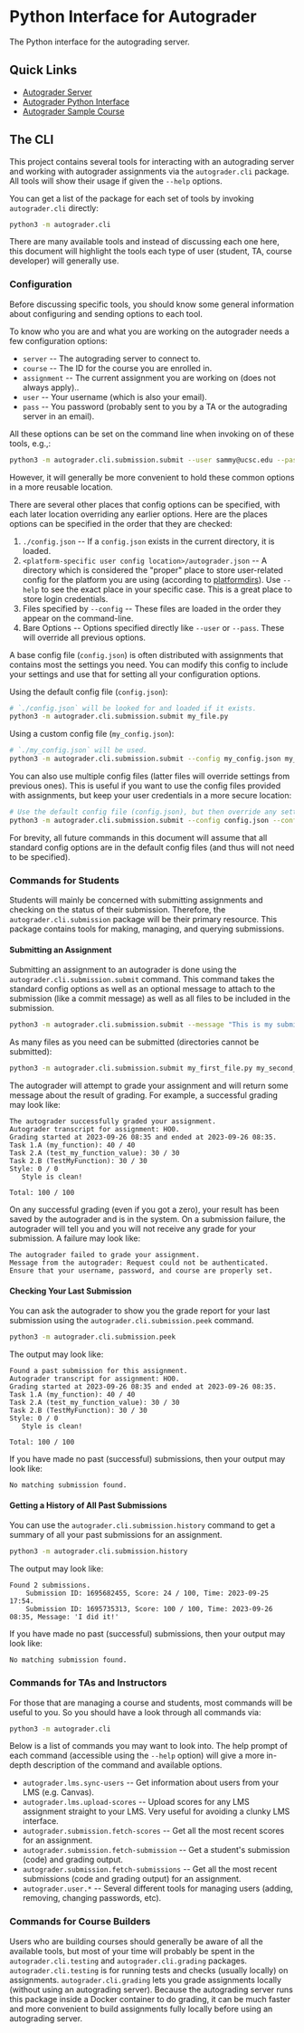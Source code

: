 # Python Interface for Autograder

The Python interface for the autograding server.

## Quick Links

 - [Autograder Server](https://github.com/eriq-augustine/autograder-server)
 - [Autograder Python Interface](https://github.com/eriq-augustine/autograder-py)
 - [Autograder Sample Course](https://github.com/eriq-augustine/cse-cracks-course)

## The CLI

This project contains several tools for interacting with an autograding server and
working with autograder assignments via the `autograder.cli` package.
All tools will show their usage if given the `--help` options.

You can get a list of the package for each set of tools by invoking `autograder.cli` directly:
```sh
python3 -m autograder.cli
```

There are many available tools and instead of discussing each one here,
this document will highlight the tools each type of user (student, TA, course developer) will generally use.

### Configuration

Before discussing specific tools, you should know some general information about
configuring and sending options to each tool.

To know who you are and what you are working on the autograder needs a few configuration options:
 - `server` -- The autograding server to connect to.
 - `course` -- The ID for the course you are enrolled in.
 - `assignment` -- The current assignment you are working on (does not always apply)..
 - `user` -- Your username (which is also your email).
 - `pass` -- You password (probably sent to you by a TA or the autograding server in an email).

All these options can be set on the command line when invoking on of these tools, e.g.,:
```sh
python3 -m autograder.cli.submission.submit --user sammy@ucsc.edu --pass pass123 my_file.py
```
However, it will generally be more convenient to hold these common options in a more reusable location.

There are several other places that config options can be specified,
with each later location overriding any earlier options.
Here are the places options can be specified in the order that they are checked:
 1. `./config.json` -- If a `config.json` exists in the current directory, it is loaded.
 2. `<platform-specific user config location>/autograder.json` -- A directory which is considered the "proper" place to store user-related config for the platform you are using (according to [platformdirs](https://github.com/platformdirs/platformdirs)). Use `--help` to see the exact place in your specific case. This is a great place to store login credentials.
 3. Files specified by `--config` -- These files are loaded in the order they appear on the command-line.
 4. Bare Options -- Options specified directly like `--user` or `--pass`. These will override all previous options.

A base config file (`config.json`) is often distributed with assignments that contains most the settings you need.
You can modify this config to include your settings and use that for setting all your configuration options.

Using the default config file (`config.json`):
```sh
# `./config.json` will be looked for and loaded if it exists.
python3 -m autograder.cli.submission.submit my_file.py
```

Using a custom config file (`my_config.json`):
```sh
# `./my_config.json` will be used.
python3 -m autograder.cli.submission.submit --config my_config.json my_file.py
```

You can also use multiple config files (latter files will override settings from previous ones).
This is useful if you want to use the config files provided with assignments, but keep your user credentials in a more secure location:
```sh
# Use the default config file (config.json), but then override any settings in there with another config file:
python3 -m autograder.cli.submission.submit --config config.json --config ~/.secrets/autograder.json my_file.py
```

For brevity, all future commands in this document will assume that all standard config options are in the default
config files (and thus will not need to be specified).

### Commands for Students

Students will mainly be concerned with submitting assignments and checking on the status of their submission.
Therefore, the `autograder.cli.submission` package will be their primary resource.
This package contains tools for making, managing, and querying submissions.

#### Submitting an Assignment

Submitting an assignment to an autograder is done using the `autograder.cli.submission.submit` command.
This command takes the standard config options as well as an optional message to attach to the submission (like a commit message)
as well as all files to be included in the submission.

```sh
python3 -m autograder.cli.submission.submit --message "This is my submit message!" my_file.py
```

As many files as you need can be submitted (directories cannot be submitted):
```sh
python3 -m autograder.cli.submission.submit my_first_file.py my_second_file.java some_dir/*
```

The autograder will attempt to grade your assignment and will return some message about the result of grading.
For example, a successful grading may look like:
```
The autograder successfully graded your assignment.
Autograder transcript for assignment: HO0.
Grading started at 2023-09-26 08:35 and ended at 2023-09-26 08:35.
Task 1.A (my_function): 40 / 40
Task 2.A (test_my_function_value): 30 / 30
Task 2.B (TestMyFunction): 30 / 30
Style: 0 / 0
   Style is clean!

Total: 100 / 100
```

On any successful grading (even if you got a zero), your result has been saved by the autograder and is in the system.
On a submission failure, the autograder will tell you and you will not receive any grade for your submission.
A failure may look like:
```
The autograder failed to grade your assignment.
Message from the autograder: Request could not be authenticated. Ensure that your username, password, and course are properly set.
```

#### Checking Your Last Submission

You can ask the autograder to show you the grade report for your last submission using the
`autograder.cli.submission.peek` command.

```sh
python3 -m autograder.cli.submission.peek
```

The output may look like:
```
Found a past submission for this assignment.
Autograder transcript for assignment: HO0.
Grading started at 2023-09-26 08:35 and ended at 2023-09-26 08:35.
Task 1.A (my_function): 40 / 40
Task 2.A (test_my_function_value): 30 / 30
Task 2.B (TestMyFunction): 30 / 30
Style: 0 / 0
   Style is clean!

Total: 100 / 100
```

If you have made no past (successful) submissions, then your output may look like:
```
No matching submission found.
```

#### Getting a History of All Past Submissions

You can use the `autograder.cli.submission.history` command to get a summary of all your past submissions for an assignment.

```sh
python3 -m autograder.cli.submission.history
```

The output may look like:
```
Found 2 submissions.
    Submission ID: 1695682455, Score: 24 / 100, Time: 2023-09-25 17:54.
    Submission ID: 1695735313, Score: 100 / 100, Time: 2023-09-26 08:35, Message: 'I did it!'
```

If you have made no past (successful) submissions, then your output may look like:
```
No matching submission found.
```

### Commands for TAs and Instructors

For those that are managing a course and students,
most commands will be useful to you.
So you should have a look through all commands via:
```sh
python3 -m autograder.cli
```

Below is a list of commands you may want to look into.
The help prompt of each command (accessible using the `--help` option)
will give a more in-depth description of the command and available options.

 - `autograder.lms.sync-users` -- Get information about users from your LMS (e.g. Canvas).
 - `autograder.lms.upload-scores` -- Upload scores for any LMS assignment straight to your LMS. Very useful for avoiding a clunky LMS interface.
 - `autograder.submission.fetch-scores` -- Get all the most recent scores for an assignment.
 - `autograder.submission.fetch-submission` -- Get a student's submission (code) and grading output.
 - `autograder.submission.fetch-submissions` -- Get all the most recent submissions (code and grading output) for an assignment.
 - `autograder.user.*` -- Several different tools for managing users (adding, removing, changing passwords, etc).

### Commands for Course Builders

Users who are building courses should generally be aware of all the available tools,
but most of your time will probably be spent in the
`autograder.cli.testing` and `autograder.cli.grading` packages.
`autograder.cli.testing` is for running tests and checks (usually locally) on assignments.
`autograder.cli.grading` lets you grade assignments locally (without using an autograding server).
Because the autograding server runs this package inside a Docker container to do grading,
it can be much faster and more convenient to build assignments fully locally before using an autograding server.
